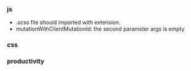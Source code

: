 ### js
- .scss file should imported with extension.
- mutationWithClientMutationId: the second paramster args is empty

### css

### productivity

